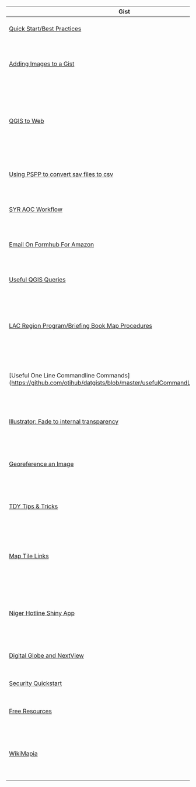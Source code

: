 | Gist | Author | Date | Notes |
|------|--------|------|-------|
[Quick Start/Best Practices](https://github.com/otihub/datgists/blob/master/quickStartBestPractices.md) | Rory | 1/26/16 | Basics for creating a Gist |
|[Adding Images to a Gist](https://github.com/otihub/datgists/blob/master/addingImagesToGists.md)| Rory | 1/26/16 | How to add images in GitHub Flavoured markdown to a Gist |
|[QGIS to Web](https://github.com/otihub/datgists/blob/master/qgis2Web.md)| David | 1/27/16 | How to make webmaps using the QGIS2Web plugin for QGIS, including how to style html popups |
|[Using PSPP to convert sav files to csv](https://gist.github.com/snurhussein/008dbe9858b12235f0d5)| Safy | 3/15/16 | How to convert SPSS files to csv format using PSPP |
|[SYR AOC Workflow](https://github.com/otihub/datgists/blob/master/SYR_AOC_WorkFlow.md)| David | 4/4/2016 | Workflow for Syria Areas of Control Product |
|[Email On Formhub For Amazon](https://gist.github.com/wuhland/8821fdd003b666449f812383cdb18882) | David | 4/11/2016 | How to set up email so that formhub will work on Amazon | 
|[Useful QGIS Queries](https://github.com/otihub/datgists/blob/master/QGIS-Queries.md) | David | 4/12/2016 | Select all "wide" activities in QGIS |
|[LAC Region Program/Briefing Book Map Procedures](https://github.com/otihub/datgists/blob/master/LAC-ProgramMaps.md) | Safy | 4/13/2016 | Guide noting country-specific deviations from standard program map procedures. |
|[Useful One Line Commandline Commands] (https://github.com/otihub/datgists/blob/master/usefulCommandLineOneLiners.md) | Rory | 4/14/2016 | easy commands to help automate annoying chores |
|[Illustrator: Fade to internal transparency](https://gist.github.com/wuhland/6abce8fae1050a1c898c#file-transparencyfade-md) | David | 6/3/2016 | How to set a polygon to fade to internal transparency |
|[Georeference an Image](https://github.com/otihub/datgists/blob/master/OTI_Somalia_Georeferenced_and_Digitized_Areas_of_Control.md)| Eva | 6/21/2016 | Georeference a JPEG & Create a New Shapefile using ArcMap |
|[TDY Tips & Tricks](https://github.com/otihub/datgists/blob/master/tdyTipsAndTricks.md) | Amy, Rory, Safy | 6/22/2016 | Tips and Tricks for a successful TDY...please contribute |
|[Map Tile Links](https://github.com/otihub/datgists/blob/master/tileSets.md)| Rory | 6/28/2016 | javascript code to add tiles your maps...these are some free ones and include attribution.|
|[Niger Hotline Shiny App](https://github.com/otihub/datgists/blob/master/NCCIShinyApp.md)|Safy| 12/1/2016 | Building and updating an interactive web app in R with data from the NCCI hotline
|[Digital Globe and NextView](https://github.com/otihub/datgists/blob/master/nextview.md)|David| 3/6/2017 | Nextview license overview and citation guide
|[Security Quickstart](https://github.com/otihub/datgists/blob/master/security.md)|David|3/14/2017| Some basic IT security tips
|[Free Resources](https://github.com/otihub/datgists/blob/master/freeResources.md)| Rory et al.| 3/23/2017 | List of resources available to OTI folks |
|[WikiMapia](https://github.com/otihub/datgists/blob/master/wikimapia.md)|David|3/23/2017| How to scrape features from wikimapia and convert them to shapefiles
